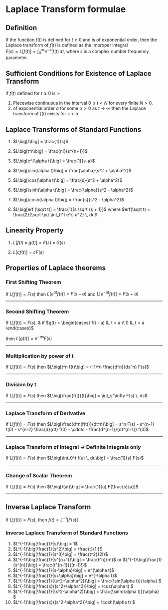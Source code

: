 # Laplace Transform formulae

## Definition
If the function $f(t)$ is defined for $t \geq 0$ and is of exponential order, then the Laplace transform of $f(t)$ is defined as the improper integral  
$F(s) = L\big[f(t)\big] = \int_0^\infty e^{-st} f(t) \, dt$,
where $s$ is a complex number frequency parameter.

## Sufficient Conditions for Existence of Laplace Transform
if $f(t)$ defined for $t \geq 0$ is :-
1. Piecewise continuous in the interval $0 \leq t < N$ for every finite $N > 0$.
1. of exponential order $\alpha$ for some $\alpha > 0$ as $t$ &rarr; $\infty$ then the Laplace transform of $f(t)$ exists for $s > \alpha$.


## Laplace Transforms of Standard Functions
1. $L\big[1\big] = \frac{1}{s}$

1. $L\big[t^n\big] = \frac{n!}{s^{n+1}}$

1. $L\big[e^{\alpha t}\big] = \frac{1}{s-a}$

1. $L\big[\sin(\alpha t)\big] = \frac{\alpha}{s^2 + \alpha^2}$

1. $L\big[\cos(\alpha t)\big] = \frac{s}{s^2 + \alpha^2}$

1. $L\big[\sinh(\alpha t)\big] = \frac{\alpha}{s^2 - \alpha^2}$

1. $L\big[\cosh(\alpha t)\big] = \frac{s}{s^2 - \alpha^2}$

1. $L\big[erf (\sqrt t)] = \frac{1}{s \sqrt {s + 1}}$ where $erf(\sqrt t) = \frac{2}{\sqrt \pi} \int_0^t e^{-u^2} \, du$

## Linearity Property
1. $L\big[f(t) \pm g(t)\big] = F(s) \pm G(s)$

1. $L\big[c f(t)\big] = c F(s)$

## Properties of Laplace theorems
### First Shifting Theorem
If $L\big[f(t)\big] = F(s)$ then $L\big[e^{at} f(t)\big] = F(s-a)$ and $L\big[e^{-at} f(t)\big] = F(s+a)$
___
### Second Shifting Theorem
If $L\big[f(t)\big] = F(s)$, & if
$`g(t) =
	\begin{cases}
	f(t - a) &, t > a \\
	0 &, t < a
	\end{cases}`$

then $L\big[g(t)\big] = e^{-as} F(s)$
___
### Multiplication by power of t
If $L\big[f(t)\big] = F(s)$ then $L\big[t^n f(t)\big] = (-1)^n \frac{d^n}{ds^n} F(s)$
___
### Division by t
If $L\big[f(t)\big] = F(s)$ then $L\big[\frac{f(t)}{t}\big] = \int_s^\infty F(s) \, ds$
___
### Laplace Transform of Derivative
If $L\big[f(t)\big] = F(s)$ then $L\big[\frac{d^n(f(t))}{dt^n}\big] = s^n F(s) - s^{n-1} f(0) - s^{n-2} \frac{d}{dt} f(0) - \cdots - \frac{d^{n-1}}{dt^{n-1}} f(0)$
___
### Laplace Transform of Integral &rarr; **Definite Integrals only**
If $L\big[f(t)\big] = F(s)$ then $L\big[\int_0^t f(u) \, du\big] = \frac{1}{s} F(s)$
___
### Change of Scalar Theorem
If $L\big[f(t)\big] = F(s)$ then $L\big[f(at)\big] = \frac{1}{a} F(\frac{s}{a})$
___

## Inverse Laplace Transform
If $L\big[f(t)\big] = F(s)$, then $f(t) = L^{-1}\big[F(s)\big]$

### Inverse Laplace Transform of Standard Functions
1. $L^{-1}\big[\frac{1}{s}\big] = 1$
1. $L^{-1}\big[\frac{1}{s^2}\big] = \frac{t}{1!}$
1. $L^{-1}\big[\frac{1}{s^3}\big] = \frac{t^2}{2!}$
1. $L^{-1}\big[\frac{1}{s^{n+1}}\big] = \frac{t^n}{n!}$ or $L^{-1}\big[\frac{1}{s^{n}}\big] = \frac{t^{n-1}}{(n-1)!}$
1. $L^{-1}\big[\frac{1}{s-\alpha}\big] = e^{\alpha t}$
1. $L^{-1}\big[\frac{1}{s+\alpha}\big] = e^{-\alpha t}$
1. $L^{-1}\big[\frac{1}{(s^2+\alpha^2)}\big] = \frac{\sin(\alpha t)}{\alpha} $
1. $L^{-1}\big[\frac{s}{(s^2+\alpha^2)}\big] = \cos(\alpha t) $
1. $L^{-1}\big[\frac{1}{(s^2-\alpha^2)}\big] = \frac{\sinh(\alpha t)}{\alpha} $
1. $L^{-1}\big[\frac{s}{(s^2-\alpha^2)}\big] = \cosh(\alpha t) $